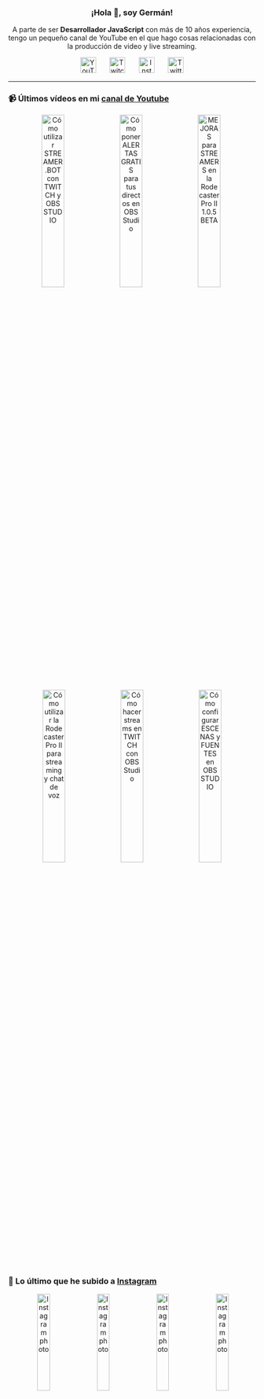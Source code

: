 <p align="center" width="300">
  <h3 align="center">¡Hola 👋, soy Germán!</h3>
</p>

<p align="center">A parte de ser <strong>Desarrollador JavaScript</strong> con más de 10 años experiencia, tengo un pequeño canal de YouTube en el que hago cosas relacionadas con la producción de video y live streaming.</p>

<p align="center">
  <a href="https://youtube.com/@germix" target="blank"><img src="https://cdn.simpleicons.org/youtube/FF0000" alt="YouTube" title="YouTube" width="32px" /></a>
  &#8287;&#8287;&#8287;&#8287;&#8287;
  <a href="https://twitch.tv/germix_tv" target="blank"><img src="https://cdn.simpleicons.org/twitch/9146FF" alt="Twitch" title="Twitch" width="32px" /></a>
  &#8287;&#8287;&#8287;&#8287;&#8287;
  <a href="https://instagram.com/germix_tv" target="blank"><img src="https://cdn.simpleicons.org/instagram/E4405F" alt="Instagram" title="Instagram" width="32px" /></a>
  &#8287;&#8287;&#8287;&#8287;&#8287;
  <a href="https://twitter.com/germix_tv" target="blank"><img src="https://cdn.simpleicons.org/twitter/1DA1F2" alt="Twitter" title="Twitter" width="32px" />
  </a>
</p>

<hr />

<p align="center">
  <h3>📹 Últimos vídeos en mi <a href="https://youtube.com/@germix?sub_confirmation=1" target="blank">canal de Youtube</a></h3>
</p>
<p align="center">&#8287;<a href="https://youtu.be/2AilFoiYnlc" target="blank"><img width="30%" src="https://img.youtube.com/vi/2AilFoiYnlc/mqdefault.jpg" alt="Cómo utilizar STREAMER.BOT con TWITCH y OBS STUDIO" title="Cómo utilizar STREAMER.BOT con TWITCH y OBS STUDIO" /></a>  &#8287;<a href="https://youtu.be/3EUPLZjGjkY" target="blank"><img width="30%" src="https://img.youtube.com/vi/3EUPLZjGjkY/mqdefault.jpg" alt="Cómo poner ALERTAS GRATIS para tus directos en OBS Studio" title="Cómo poner ALERTAS GRATIS para tus directos en OBS Studio" /></a>  &#8287;<a href="https://youtu.be/3mLzME7gODA" target="blank"><img width="30%" src="https://img.youtube.com/vi/3mLzME7gODA/mqdefault.jpg" alt="MEJORAS para STREAMERS en la Rodecaster Pro II 1.0.5 BETA" title="MEJORAS para STREAMERS en la Rodecaster Pro II 1.0.5 BETA" /></a>  &#8287;<a href="https://youtu.be/8784wBhHpVo" target="blank"><img width="30%" src="https://img.youtube.com/vi/8784wBhHpVo/mqdefault.jpg" alt="Cómo utilizar la Rodecaster Pro II para streaming y chat de voz" title="Cómo utilizar la Rodecaster Pro II para streaming y chat de voz" /></a>  &#8287;<a href="https://youtu.be/L-Fe5wee3uM" target="blank"><img width="30%" src="https://img.youtube.com/vi/L-Fe5wee3uM/mqdefault.jpg" alt="Cómo hacer streams en TWITCH con OBS Studio" title="Cómo hacer streams en TWITCH con OBS Studio" /></a>  &#8287;<a href="https://youtu.be/TjLFIa8oTSs" target="blank"><img width="30%" src="https://img.youtube.com/vi/TjLFIa8oTSs/mqdefault.jpg" alt="Cómo configurar ESCENAS y FUENTES en OBS STUDIO" title="Cómo configurar ESCENAS y FUENTES en OBS STUDIO" /></a></p>

<p align="center">
  <h3>📸 Lo último que he subido a <a href="https://instagram.com/germix_tv" target="blank">Instagram</a></h3>
</p>
<p align="center">&#8287;<a href='https://instagram.com/p/CxlIWT1xqd2' target='_blank'><img width='22.5%' src='https://instagram.flhr13-1.fna.fbcdn.net/v/t51.2885-15/382074454_1344757813125414_5061495449904523297_n.jpg?stp=dst-jpg_e15_fr_p1080x1080&_nc_ht=instagram.flhr13-1.fna.fbcdn.net&_nc_cat=106&_nc_ohc=9a3yd-2WBKkAX8nSAtl&edm=APU89FABAAAA&ccb=7-5&oh=00_AfDxBeIZ9jnJ4QQhcO64GBOX_UxbLfQy02uKF0SHEAjn0Q&oe=65125555&_nc_sid=bc0c2c' alt='Instagram photo' /></a>  &#8287;<a href='https://instagram.com/p/CxfLuNntSfq' target='_blank'><img width='22.5%' src='https://instagram.flhr13-1.fna.fbcdn.net/v/t51.2885-15/380933585_866192648374192_3721113509983964004_n.jpg?stp=dst-jpg_e15&_nc_ht=instagram.flhr13-1.fna.fbcdn.net&_nc_cat=104&_nc_ohc=f7tW5S7S7pwAX8yODmc&edm=APU89FABAAAA&ccb=7-5&oh=00_AfA0HptO3Ps7XLQA-usKuqtg_L4d4kdxY617b-1cF4968g&oe=65122D70&_nc_sid=bc0c2c' alt='Instagram photo' /></a>  &#8287;<a href='https://instagram.com/p/CxcmVWwtzu9' target='_blank'><img width='22.5%' src='https://instagram.flhr13-1.fna.fbcdn.net/v/t51.2885-15/380476596_665248502248186_2550840238999617619_n.jpg?stp=dst-jpg_e15_fr_p1080x1080&_nc_ht=instagram.flhr13-1.fna.fbcdn.net&_nc_cat=110&_nc_ohc=vFnDFqi5mi8AX_6jknM&edm=APU89FABAAAA&ccb=7-5&oh=00_AfBrQnHF6eAiNqQXntXnLMiD_NrL3j5uqNkawx5MZAFqKg&oe=6511AF24&_nc_sid=bc0c2c' alt='Instagram photo' /></a>  &#8287;<a href='https://instagram.com/p/CxaAKYAx_U_' target='_blank'><img width='22.5%' src='https://instagram.flhr13-1.fna.fbcdn.net/v/t51.2885-15/380275123_1005225500800744_1102744667665111042_n.jpg?stp=dst-jpg_e15_fr_p1080x1080&_nc_ht=instagram.flhr13-1.fna.fbcdn.net&_nc_cat=104&_nc_ohc=YHUTzbvPamcAX-h0IbY&edm=APU89FABAAAA&ccb=7-5&oh=00_AfCT08r4Y-6C9QjhVYtOh9KIFu0HlJMONWUg-HCQOD6LeA&oe=65124F16&_nc_sid=bc0c2c' alt='Instagram photo' /></a></p>